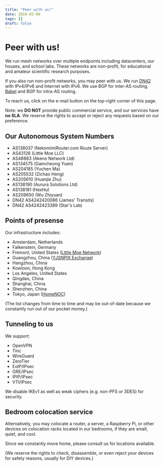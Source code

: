 ```yaml
---
title: "Peer with us!"
date: 2019-03-09
tags: []
draft: false
---
```


# Peer with us!

We run mesh networks over multiple endpoints including datacenters, our houses, and school labs. These networks are non-profit, for educational and amateur scientific research purposes.

If you also run non-profit networks, you may peer with us. We run [DN42](https://dn42.eu/) with IPv4/IPv6 and Internet with IPv6. We use BGP for inter-AS routing, [Babel](https://www.irif.fr/~jch/software/babel/) and BGP for intra-AS routing.

To reach us, click on the e-mail button on the top-right corner of this page.

Note: we **DO NOT** provide public commercial service, and our services have **no SLA**. We reserve the rights to accept or reject any requests based on our preference.

## Our Autonomous System Numbers

- AS138037 (NekomimiRouter.com Route Server)
- AS43126 (Little Moe LLC)
- AS48883 (Akeno Network Ltd)
- AS134575 (Gamcheong Yuen)
- AS204185 (Yuchen Ma)
- AS205532 (Zichao Heng)
- AS205610 (Huanjie Zhu)
- AS138190 (Aurura Solutions Ltd)
- AS138181 (HexHu)
- AS209650 (Wu Zhiyuan)
- DN42 AS4242420086 (James' Transits)
- DN42 AS4242423389 (Star's Lab)

## Points of presense

Our infrastructure includes:

- Amsterdam, Netherlands
- Falkenstein, Germany
- Fremont, United States ([Little Moe Network](http://littlemoenew.com/))
- Guangzhou, China ([YJSNPIX Exchange](https://www.peeringdb.com/ix/1932))
- Hangzhou, China
- Kowloon, Hong Kong
- Los Angeles, United States
- Qingdao, China
- Shanghai, China
- Shenzhen, China
- Tokyo, Japan ([HomeNOC](https://www.homenoc.ad.jp))

(The list changes from time to time and may be out-of-date because we constantly run out of our pocket money.)

## Tunneling to us

We support:

- OpenVPN
- Tinc
- WireGuard
- ZeroTier
- EoIP/IPsec
- GRE/IPsec
- IPIP/IPsec
- VTI/IPsec

We disable IKEv1 as well as weak ciphers (e.g. non-PFS or 3DES) for security.

## Bedroom colocation service

Alternatively, you may colocate a router, a server, a Raspberry Pi, or other devices on colocation racks located in our bedrooms, if they are small, quiet, and cool.

Since we constantly move home, please consult us for locations available.

(We reserve the rights to check, disassemble, or even reject your devices for safety reasons, usually for DIY devices.)
